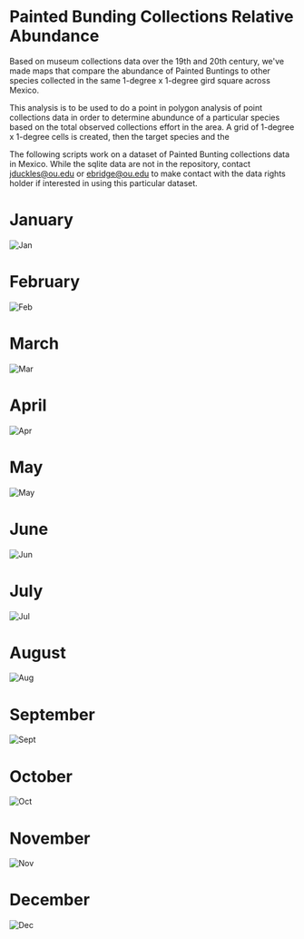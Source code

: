 # Painted Bunding Collections Relative Abundance
Based on museum collections data over the 19th and 20th century, we've made maps that compare the abundance of Painted Buntings to other species collected in the same 1-degree x 1-degree gird square across Mexico.

This analysis is to be used to do a point in polygon analysis of point collections data in order to determine abundunce of a particular species based on the total observed collections effort in the area.  A grid of 1-degree x 1-degree cells is created, then the target species and the

The following scripts work on a dataset of Painted Bunting collections data in Mexico. While the sqlite data are not in the repository, contact jduckles@ou.edu or ebridge@ou.edu to make contact with the data rights holder if interested in using this particular dataset.

# January
![Jan](https://rawgithub.com/jduckles/mexpabu/master/out/month001.svg)
# February
![Feb](https://rawgithub.com/jduckles/mexpabu/master/out/month002.svg)
# March
![Mar](https://rawgithub.com/jduckles/mexpabu/master/out/month003.svg)
# April
![Apr](https://rawgithub.com/jduckles/mexpabu/master/out/month004.svg)
# May
![May](https://rawgithub.com/jduckles/mexpabu/master/out/month005.svg)
# June
![Jun](https://rawgithub.com/jduckles/mexpabu/master/out/month006.svg)
# July
![Jul](https://rawgithub.com/jduckles/mexpabu/master/out/month007.svg)
# August
![Aug](https://rawgithub.com/jduckles/mexpabu/master/out/month008.svg)
# September
![Sept](https://rawgithub.com/jduckles/mexpabu/master/out/month009.svg)
# October
![Oct](https://rawgithub.com/jduckles/mexpabu/master/out/month010.svg)
# November
![Nov](https://rawgithub.com/jduckles/mexpabu/master/out/month011.svg)
# December
![Dec](https://rawgithub.com/jduckles/mexpabu/master/out/month012.svg)
